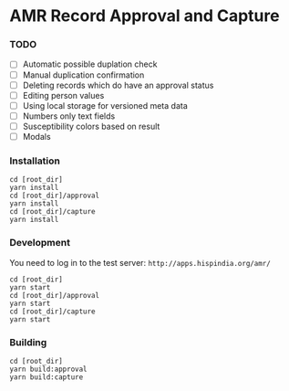 # AMR Record Approval and Capture

### TODO
- [ ] Automatic possible duplation check
- [ ] Manual duplication confirmation
- [ ] Deleting records which do have an approval status
- [ ] Editing person values
- [ ] Using local storage for versioned meta data
- [ ] Numbers only text fields
- [ ] Susceptibility colors based on result
- [ ] Modals

### Installation

```
cd [root_dir]
yarn install
cd [root_dir]/approval
yarn install
cd [root_dir]/capture
yarn install
```

### Development

You need to log in to the test server:
`http://apps.hispindia.org/amr/`

```
cd [root_dir]
yarn start
cd [root_dir]/approval
yarn start
cd [root_dir]/capture
yarn start
```

### Building

```
cd [root_dir]
yarn build:approval
yarn build:capture
```
